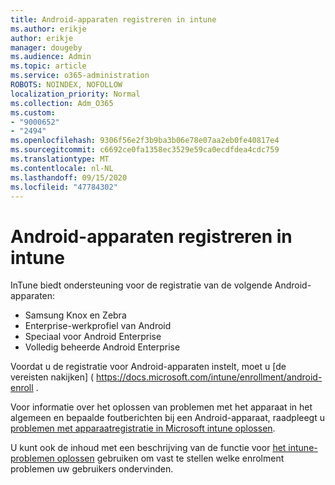 ```yaml
---
title: Android-apparaten registreren in intune
ms.author: erikje
author: erikje
manager: dougeby
ms.audience: Admin
ms.topic: article
ms.service: o365-administration
ROBOTS: NOINDEX, NOFOLLOW
localization_priority: Normal
ms.collection: Adm_O365
ms.custom:
- "9000652"
- "2494"
ms.openlocfilehash: 9306f56e2f3b9ba3b06e78e07aa2eb0fe40817e4
ms.sourcegitcommit: c6692ce0fa1358ec3529e59ca0ecdfdea4cdc759
ms.translationtype: MT
ms.contentlocale: nl-NL
ms.lasthandoff: 09/15/2020
ms.locfileid: "47784302"
---
```

# <a name="enrolling-android-devices-into-intune"></a>Android-apparaten registreren in intune

InTune biedt ondersteuning voor de registratie van de volgende Android-apparaten:
- Samsung Knox en Zebra
- Enterprise-werkprofiel van Android
- Speciaal voor Android Enterprise
- Volledig beheerde Android Enterprise

Voordat u de registratie voor Android-apparaten instelt, moet u [de vereisten nakijken] ( https://docs.microsoft.com/intune/enrollment/android-enroll .

Voor informatie over het oplossen van problemen met het apparaat in het algemeen en bepaalde foutberichten bij een Android-apparaat, raadpleegt u [problemen met apparaatregistratie in Microsoft intune oplossen](https://docs.microsoft.com/intune/enrollment/troubleshoot-device-enrollment-in-intune).

U kunt ook de inhoud met een beschrijving van de functie voor [het intune-problemen oplossen](https://docs.microsoft.com/intune/fundamentals/help-desk-operators) gebruiken om vast te stellen welke enrolment problemen uw gebruikers ondervinden.





